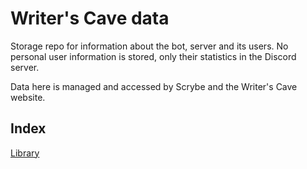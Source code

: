 # Writer's Cave data
Storage repo for information about the bot, server and its users.
No personal user information is stored, only their statistics in the Discord server.

Data here is managed and accessed by Scrybe and the Writer's Cave website.

## Index
[Library](https://github.com/Writers-Cave/data/blob/main/library/library.json)
